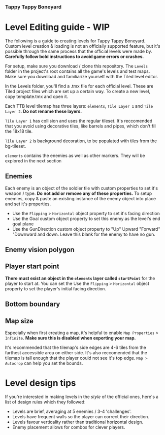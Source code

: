 ### Tappy Tappy Boneyard
# Level Editing guide - WIP

The following is a guide to creating levels for Tappy Tappy Boneyard. Custom level creation & loading is not an officially supported feature, but it's possible through the same process that the official levels were made by. **Carefully follow bold instructions to avoid game errors or crashes.**

For setup, make sure you download / clone this repository. The `Levels` folder in the project's root contains all the game's levels and test maps. Make sure you download and familiarize yourself with the Tiled level editor.

In the Levels folder, you'll find a .tmx file for each official level. These are Tiled project files which are set up a certain way. To create a new level, copy template.tmx and open it.

Each TTB level tilemap has three layers: `elements`, `Tile Layer 1` and `Tile Layer 2`. **Do not rename these layers.** 

`Tile Layer 1` has collision and uses the regular tileset. It's reccomended that you avoid using decorative tiles, like barrels and pipes, which don't fill the 18x18 tile.

`Tile Layer 2` is background decoration, to be populated with tiles from the bg-tileset.

`elements` contains the enemies as well as other markers. They will be explored in the next section



## Enemies

Each enemy is an object of the soldier tile with custom properties to set it's weapon / type. **Do not add or remove any of these properties.** To setup enemies, copy & paste an existing instance of the enemy object into place and set it's properties.
- Use the `Flipping` > `Horizontal` object property to set it's facing direction
- Use the Goal custom object property to set this enemy as the level's end goal plane
- Use the GunDirection custom object property to "Up" Upward "Forward" "Downward and down. Leave this blank for the enemy to have no gun. 

## Enemy vision polygon

## Player start point

**There must exist an object in the `elements` layer called `startPoint`** for the player to start at. You can set the Use the `Flipping` > `Horizontal` object property to set the player's initial facing direction.

## Bottom boundary

## Map size

Especially when first creating a map, it's helpful to enable `Map Properties` > `Infinite`. **Make sure this is disabled when exporting your map.**

It's recommended that the tilemap's side edges are 4-6 tiles from the farthest accessible area on either side. It's also reccomended that the tilemap is tall enough that the player could not see it's top edge. `Map > Autocrop` can help you set the bounds.

# Level design tips
If you're interested in making levels in the *style* of the official ones, here's a list of design rules which they followed:
- Levels are brief, averaging at 5 enemies / 3-4 'challenges'.
- Levels have frequent walls so the player can correct their direction.
- Levels favour verticality rather than traditional horizontal design.
- Enemy placement allows for combos for clever players.
